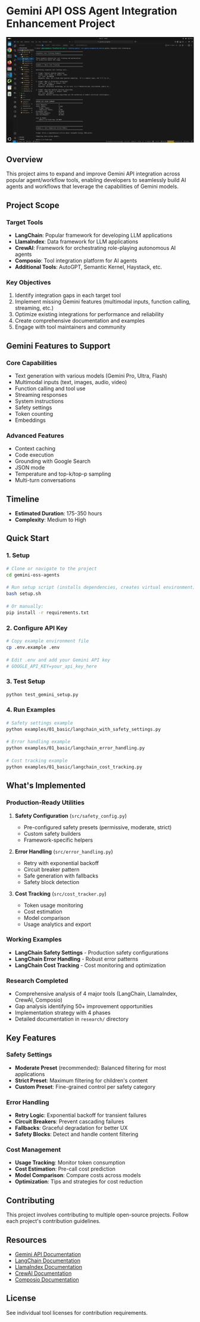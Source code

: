 # Gemini API OSS Agent Integration Enhancement Project
![Cost Tracking Diagram](https://github.com/abushanisro/gemini--oss-agents/blob/main/langchain_cost_tracking.png?raw=true)

## Overview
This project aims to expand and improve Gemini API integration across popular agent/workflow tools, enabling developers to seamlessly build AI agents and workflows that leverage the capabilities of Gemini models.

## Project Scope

### Target Tools
- **LangChain**: Popular framework for developing LLM applications
- **LlamaIndex**: Data framework for LLM applications
- **CrewAI**: Framework for orchestrating role-playing autonomous AI agents
- **Composio**: Tool integration platform for AI agents
- **Additional Tools**: AutoGPT, Semantic Kernel, Haystack, etc.

### Key Objectives
1. Identify integration gaps in each target tool
2. Implement missing Gemini features (multimodal inputs, function calling, streaming, etc.)
3. Optimize existing integrations for performance and reliability
4. Create comprehensive documentation and examples
5. Engage with tool maintainers and community

## Gemini Features to Support

### Core Capabilities
- Text generation with various models (Gemini Pro, Ultra, Flash)
- Multimodal inputs (text, images, audio, video)
- Function calling and tool use
- Streaming responses
- System instructions
- Safety settings
- Token counting
- Embeddings

### Advanced Features
- Context caching
- Code execution
- Grounding with Google Search
- JSON mode
- Temperature and top-k/top-p sampling
- Multi-turn conversations

## Timeline
- **Estimated Duration**: 175-350 hours
- **Complexity**: Medium to High

## Quick Start

### 1. Setup
```bash
# Clone or navigate to the project
cd gemini-oss-agents

# Run setup script (installs dependencies, creates virtual environment)
bash setup.sh

# Or manually:
pip install -r requirements.txt
```

### 2. Configure API Key
```bash
# Copy example environment file
cp .env.example .env

# Edit .env and add your Gemini API key
# GOOGLE_API_KEY=your_api_key_here
```

### 3. Test Setup
```bash
python test_gemini_setup.py
```

### 4. Run Examples
```bash
# Safety settings example
python examples/01_basic/langchain_with_safety_settings.py

# Error handling example
python examples/01_basic/langchain_error_handling.py

# Cost tracking example
python examples/01_basic/langchain_cost_tracking.py
```

## What's Implemented

### Production-Ready Utilities

1. **Safety Configuration** (`src/safety_config.py`)
   - Pre-configured safety presets (permissive, moderate, strict)
   - Custom safety builders
   - Framework-specific helpers

2. **Error Handling** (`src/error_handling.py`)
   - Retry with exponential backoff
   - Circuit breaker pattern
   - Safe generation with fallbacks
   - Safety block detection

3. **Cost Tracking** (`src/cost_tracker.py`)
   - Token usage monitoring
   - Cost estimation
   - Model comparison
   - Usage analytics and export

### Working Examples

- **LangChain Safety Settings** - Production safety configurations
- **LangChain Error Handling** - Robust error patterns
- **LangChain Cost Tracking** - Cost monitoring and optimization

### Research Completed

- Comprehensive analysis of 4 major tools (LangChain, LlamaIndex, CrewAI, Composio)
- Gap analysis identifying 50+ improvement opportunities
- Implementation strategy with 4 phases
- Detailed documentation in `research/` directory

## Key Features

### Safety Settings
- **Moderate Preset** (recommended): Balanced filtering for most applications
- **Strict Preset**: Maximum filtering for children's content
- **Custom Preset**: Fine-grained control per safety category

### Error Handling
- **Retry Logic**: Exponential backoff for transient failures
- **Circuit Breakers**: Prevent cascading failures
- **Fallbacks**: Graceful degradation for better UX
- **Safety Blocks**: Detect and handle content filtering

### Cost Management
- **Usage Tracking**: Monitor token consumption
- **Cost Estimation**: Pre-call cost prediction
- **Model Comparison**: Compare costs across models
- **Optimization**: Tips and strategies for cost reduction

## Contributing
This project involves contributing to multiple open-source projects. Follow each project's contribution guidelines.

## Resources
- [Gemini API Documentation](https://ai.google.dev/docs)
- [LangChain Documentation](https://python.langchain.com/)
- [LlamaIndex Documentation](https://docs.llamaindex.ai/)
- [CrewAI Documentation](https://docs.crewai.com/)
- [Composio Documentation](https://docs.composio.dev/)

## License
See individual tool licenses for contribution requirements.
